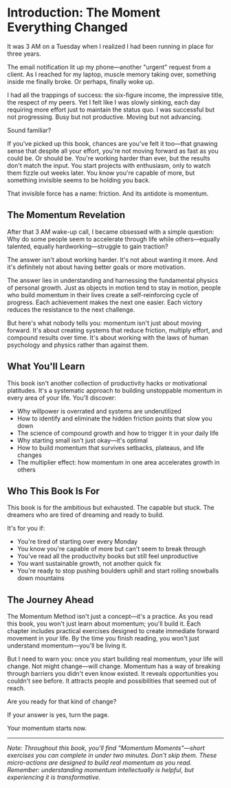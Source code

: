 # Introduction: The Moment Everything Changed

It was 3 AM on a Tuesday when I realized I had been running in place for three years.

The email notification lit up my phone—another "urgent" request from a client. As I reached for my laptop, muscle memory taking over, something inside me finally broke. Or perhaps, finally woke up.

I had all the trappings of success: the six-figure income, the impressive title, the respect of my peers. Yet I felt like I was slowly sinking, each day requiring more effort just to maintain the status quo. I was successful but not progressing. Busy but not productive. Moving but not advancing.

Sound familiar?

If you've picked up this book, chances are you've felt it too—that gnawing sense that despite all your effort, you're not moving forward as fast as you could be. Or should be. You're working harder than ever, but the results don't match the input. You start projects with enthusiasm, only to watch them fizzle out weeks later. You know you're capable of more, but something invisible seems to be holding you back.

That invisible force has a name: friction. And its antidote is momentum.

## The Momentum Revelation

After that 3 AM wake-up call, I became obsessed with a simple question: Why do some people seem to accelerate through life while others—equally talented, equally hardworking—struggle to gain traction?

The answer isn't about working harder. It's not about wanting it more. And it's definitely not about having better goals or more motivation.

The answer lies in understanding and harnessing the fundamental physics of personal growth. Just as objects in motion tend to stay in motion, people who build momentum in their lives create a self-reinforcing cycle of progress. Each achievement makes the next one easier. Each victory reduces the resistance to the next challenge.

But here's what nobody tells you: momentum isn't just about moving forward. It's about creating systems that reduce friction, multiply effort, and compound results over time. It's about working with the laws of human psychology and physics rather than against them.

## What You'll Learn

This book isn't another collection of productivity hacks or motivational platitudes. It's a systematic approach to building unstoppable momentum in every area of your life. You'll discover:

- Why willpower is overrated and systems are underutilized
- How to identify and eliminate the hidden friction points that slow you down
- The science of compound growth and how to trigger it in your daily life
- Why starting small isn't just okay—it's optimal
- How to build momentum that survives setbacks, plateaus, and life changes
- The multiplier effect: how momentum in one area accelerates growth in others

## Who This Book Is For

This book is for the ambitious but exhausted. The capable but stuck. The dreamers who are tired of dreaming and ready to build.

It's for you if:
- You're tired of starting over every Monday
- You know you're capable of more but can't seem to break through
- You've read all the productivity books but still feel unproductive
- You want sustainable growth, not another quick fix
- You're ready to stop pushing boulders uphill and start rolling snowballs down mountains

## The Journey Ahead

The Momentum Method isn't just a concept—it's a practice. As you read this book, you won't just learn about momentum; you'll build it. Each chapter includes practical exercises designed to create immediate forward movement in your life. By the time you finish reading, you won't just understand momentum—you'll be living it.

But I need to warn you: once you start building real momentum, your life will change. Not might change—will change. Momentum has a way of breaking through barriers you didn't even know existed. It reveals opportunities you couldn't see before. It attracts people and possibilities that seemed out of reach.

Are you ready for that kind of change?

If your answer is yes, turn the page.

Your momentum starts now.

---

*Note: Throughout this book, you'll find "Momentum Moments"—short exercises you can complete in under two minutes. Don't skip them. These micro-actions are designed to build real momentum as you read. Remember: understanding momentum intellectually is helpful, but experiencing it is transformative.*